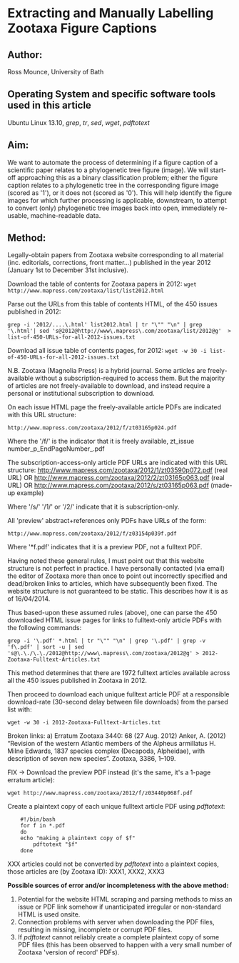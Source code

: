 # Extracting and Manually Labelling Zootaxa Figure Captions

## Author: 
Ross Mounce, University of Bath

## Operating System and specific software tools used in this article
Ubuntu Linux 13.10, *grep*, *tr*, *sed*, *wget*, *pdftotext*

## Aim:

We want to automate the process of determining if a figure caption of a scientific paper relates to a phylogenetic tree figure (image). We will start-off approaching this as a binary classification problem; either the figure caption relates to a phylogenetic tree in the corresponding figure image (scored as '1'), or it does not (scored as '0'). This will help identify the figure images for which further processing is applicable, downstream, to attempt to convert (only) phylogenetic tree images back into open, immediately re-usable, machine-readable data. 


## Method:

Legally-obtain papers from Zootaxa website corresponding to all material (inc. editorials, corrections, front matter...) published in the year 2012 (January 1st to December 31st inclusive).

Download the table of contents for Zootaxa papers in 2012: 
```wget http://www.mapress.com/zootaxa/list/list2012.html``` 

Parse out the URLs from this table of contents HTML, of the 450 issues published in 2012:

```
grep -i '2012/....\.html' list2012.html | tr "\"" "\n" | grep '\.html'| sed 's@2012@http://www\.mapress\.com/zootaxa/list/2012@g'  > list-of-450-URLs-for-all-2012-issues.txt
```

Download all issue table of contents pages, for 2012:
```wget -w 30 -i list-of-450-URLs-for-all-2012-issues.txt```

N.B. Zootaxa (Magnolia Press) is a hybrid journal. Some articles are freely-available without a subscription-required to access them. But the majority of articles are not freely-available to download, and instead require a personal or institutional subscription to download.

On each issue HTML page the freely-available article PDFs are indicated with this URL structure:
```
http://www.mapress.com/zootaxa/2012/f/zt03165p024.pdf
```

Where the '/f/' is the indicator that it is freely available, zt_issue number_p_EndPageNumber_.pdf

The subscription-access-only article PDF URLs  are indicated with this URL structure:
    http://www.mapress.com/zootaxa/2012/1/zt03590p072.pdf (real URL)
    OR
    http://www.mapress.com/zootaxa/2012/2/zt03165p063.pdf (real URL)
    OR
    http://www.mapress.com/zootaxa/2012/s/zt03165p063.pdf (made-up example)

Where '/s/' '/1/' or '/2/' indicate that it is subscription-only.

All 'preview' abstract+references only PDFs have URLs of the form:
```
http://www.mapress.com/zootaxa/2012/f/z03154p039f.pdf
```

Where '*f.pdf' indicates that it is a preview PDF, not a fulltext PDF. 

Having noted these general rules, I must point out that this website structure is not perfect in practice. I have personally contacted (via email) the editor of Zootaxa more than once to point out incorrectly specified and dead/broken links to articles, which have subsequently been fixed. The website structure is not guaranteed to be static. This describes how it is as of 16/04/2014.

Thus based-upon these assumed rules (above), one can parse the 450 downloaded HTML issue pages for links to fulltext-only article PDFs with the following commands:
```
grep -i '\.pdf' *.html | tr "\"" "\n" | grep '\.pdf' | grep -v 'f\.pdf' | sort -u | sed 's@\.\./\.\./2012@http://www\.mapress\.com/zootaxa/2012@g' > 2012-Zootaxa-Fulltext-Articles.txt
```

This method determines that there are 1972 fulltext articles available across all the 450 issues published in Zootaxa in 2012.

Then proceed to download each unique fulltext article PDF at a responsible download-rate (30-second delay between file downloads) from the parsed list with:
```
wget -w 30 -i 2012-Zootaxa-Fulltext-Articles.txt
```

Broken links: 
a) 
Erratum 
Zootaxa 3440: 68 (27 Aug. 2012)
Anker, A. (2012) “Revision of the western Atlantic members of the Alpheus armillatus H. Milne Edwards, 1837 species complex (Decapoda, Alpheidae), with description of seven new species”. Zootaxa, 3386, 1–109. 

FIX -> Download the preview PDF instead (it's the same, it's a 1-page erratum article):
```
wget http://www.mapress.com/zootaxa/2012/f/z03440p068f.pdf
```

Create a plaintext copy of each unique fulltext article PDF using *pdftotext*:
```
	#!/bin/bash	
	for f in *.pdf
	do
	echo "making a plaintext copy of $f"
        pdftotext "$f"  
	done 
```

XXX articles could not be converted by *pdftotext* into a plaintext copies, those articles are (by Zootaxa ID):
	XXX1, XXX2, XXX3






**Possible sources of error and/or incompleteness with the above method:**

1. Potential for the website HTML scraping and parsing methods to miss an issue or PDF link somehow if unanticipated irregular or non-standard HTML is used onsite.
2. Connection problems with server when downloading the PDF files, resulting in missing, incomplete or corrupt PDF files.
3. If *pdftotext* cannot reliably create a complete plaintext copy of some PDF files (this has been observed to happen with a very small number of Zootaxa 'version of record' PDFs).	



